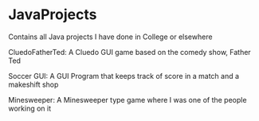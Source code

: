 # JavaProjects
Contains all Java projects I have done in College or elsewhere

CluedoFatherTed:
A Cluedo GUI game based on the comedy show, Father Ted

Soccer GUI:
A GUI Program that keeps track of score in a match and a makeshift shop

Minesweeper:
A Minesweeper type game where I was one of the people working on it 
